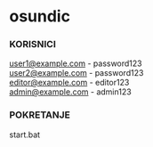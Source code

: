 # osundic

### KORISNICI

user1@example.com - password123   
user2@example.com - password123   
editor@example.com - editor123  
admin@example.com - admin123   

### POKRETANJE

start.bat

